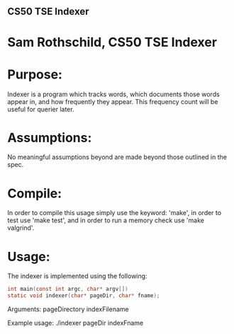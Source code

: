 ## CS50 TSE Indexer
# Sam Rothschild, CS50 TSE Indexer

# Purpose:
Indexer is a program which tracks words, which documents those words appear in, and how frequently they appear. This frequency count will be useful for querier later.

# Assumptions:
No meaningful assumptions beyond are made beyond those outlined in the spec.

# Compile:
In order to compile this usage simply use the keyword: 'make', in order to test use 'make test', and in order to run a memory check use 'make valgrind'.

# Usage: 
The indexer is implemented using the following:
```c
int main(const int argc, char* argv[]) 
static void indexer(char* pageDir, char* fname);
```

Arguments: pageDirectory indexFilename  

Example usage: ./indexer pageDir indexFname
